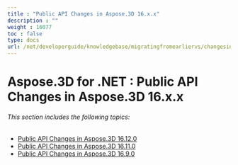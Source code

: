 ```yaml
---
title : "Public API Changes in Aspose.3D 16.x.x" 
description : "" 
weight : 16077 
toc : false
type: docs
url: /net/developerguide/knowledgebase/migratingfromearliervs/changesin16xx/
---
```


# Aspose.3D for .NET : Public API Changes in Aspose.3D 16.x.x


###### This section includes the following topics:

*   [Public API Changes in Aspose.3D 16.12.0](https://docs2.aspose.com/3d/net/developerguide/knowledgebase/migratingfromearliervs/changesin16xx/public+api+changes+in+aspose.3d+16.12.0)
*   [Public API Changes in Aspose.3D 16.11.0](https://docs2.aspose.com/3d/net/developerguide/knowledgebase/migratingfromearliervs/changesin16xx/public+api+changes+in+aspose.3d+16.11.0)
*   [Public API Changes in Aspose.3D 16.9.0](https://docs2.aspose.com/3d/net/developerguide/knowledgebase/migratingfromearliervs/changesin16xx/public+api+changes+in+aspose.3d+16.9.0)

